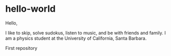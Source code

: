 # hello-world
Hello,

I like to skip, solve sudokus, listen to music, and be with friends and family. 
I am a physics student at the University of California, Santa Barbara.

First repository
